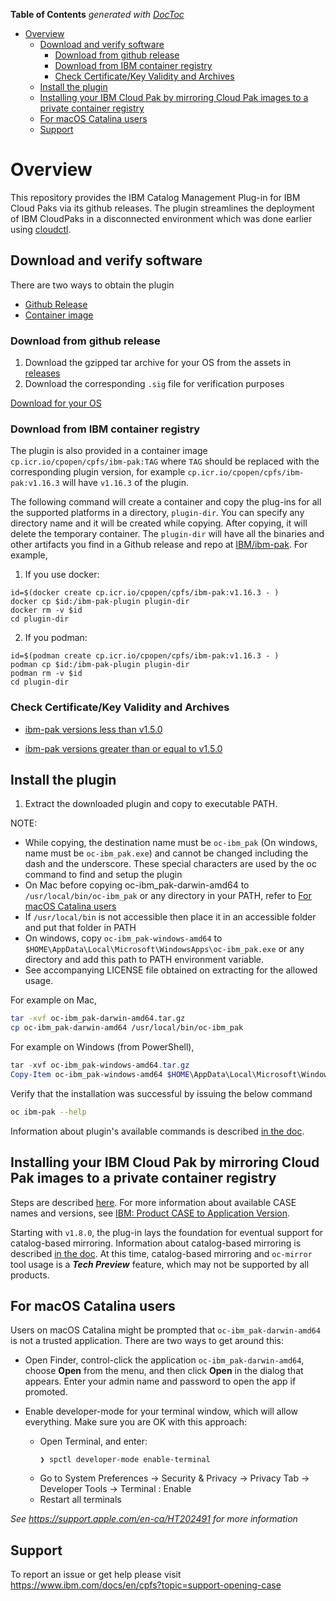 <!-- START doctoc generated TOC please keep comment here to allow auto update -->
<!-- DON'T EDIT THIS SECTION, INSTEAD RE-RUN doctoc TO UPDATE -->

**Table of Contents** _generated with [DocToc](https://github.com/thlorenz/doctoc)_

- [Overview](#overview)
  - [Download and verify software](#download-and-verify-software)
    - [Download from github release](#download-from-github-release)
    - [Download from IBM container registry](#download-from-ibm-container-registry)
    - [Check Certificate/Key Validity and Archives](#check-certificatekey-validity-and-archives)
  - [Install the plugin](#install-the-plugin)
  - [Installing your IBM Cloud Pak by mirroring Cloud Pak images to a private container registry](#installing-your-ibm-cloud-pak-by-mirroring-cloud-pak-images-to-a-private-container-registry)
  - [For macOS Catalina users](#for-macos-catalina-users)
  - [Support](#support)

<!-- END doctoc generated TOC please keep comment here to allow auto update -->

# Overview

This repository provides the IBM Catalog Management Plug-in for IBM Cloud Paks via its github releases. The plugin streamlines the deployment of IBM CloudPaks in a disconnected environment which was done earlier using [cloudctl](https://github.com/IBM/cloud-pak-cli).

## Download and verify software

There are two ways to obtain the plugin

- [Github Release](#download-from-github-release)
- [Container image](#download-from-ibm-container-registry)

### Download from github release

1. Download the gzipped tar archive for your OS from the assets in [releases](https://github.com/IBM/ibm-pak/releases)
2. Download the corresponding `.sig` file for verification purposes

[Download for your OS](docs/download-github.md)

### Download from IBM container registry

The plugin is also provided in a container image `cp.icr.io/cpopen/cpfs/ibm-pak:TAG` where `TAG` should be replaced with the corresponding plugin version, for example `cp.icr.io/cpopen/cpfs/ibm-pak:v1.16.3` will have `v1.16.3` of the plugin.

The following command will create a container and copy the plug-ins for all the supported platforms in a directory, `plugin-dir`. You can specify any directory name and it will be created while copying. After copying, it will delete the temporary container. The `plugin-dir` will have all the binaries and other artifacts you find in a Github release and repo at [IBM/ibm-pak](https://github.com/IBM/ibm-pak). For example,

1. If you use docker:

```
id=$(docker create cp.icr.io/cpopen/cpfs/ibm-pak:v1.16.3 - )
docker cp $id:/ibm-pak-plugin plugin-dir
docker rm -v $id
cd plugin-dir
```

2. If you podman:

```
id=$(podman create cp.icr.io/cpopen/cpfs/ibm-pak:v1.16.3 - )
podman cp $id:/ibm-pak-plugin plugin-dir
podman rm -v $id
cd plugin-dir
```

### Check Certificate/Key Validity and Archives

- [ibm-pak versions less than v1.5.0](docs/verify.md)

- [ibm-pak versions greater than or equal to v1.5.0](docs/verify-v2.md)

## Install the plugin

1. Extract the downloaded plugin and copy to executable PATH.

NOTE:

- While copying, the destination name must be `oc-ibm_pak` (On windows, name must be `oc-ibm_pak.exe`) and cannot be changed including the dash and the underscore. These special characters are used by the oc command to find and setup the plugin
- On Mac before copying oc-ibm_pak-darwin-amd64 to `/usr/local/bin/oc-ibm_pak` or any directory in your PATH, refer to [For macOS Catalina users](#for-macos-catalina-users)
- If `/usr/local/bin` is not accessible then place it in an accessible folder and put that folder in PATH
- On windows, copy `oc-ibm_pak-windows-amd64` to `$HOME\AppData\Local\Microsoft\WindowsApps\oc-ibm_pak.exe` or any directory and add this path to PATH environment variable.
- See accompanying LICENSE file obtained on extracting for the allowed usage.

For example on Mac,

```bash
tar -xvf oc-ibm_pak-darwin-amd64.tar.gz
cp oc-ibm_pak-darwin-amd64 /usr/local/bin/oc-ibm_pak
```

For example on Windows (from PowerShell),

```powershell
tar -xvf oc-ibm_pak-windows-amd64.tar.gz
Copy-Item oc-ibm_pak-windows-amd64 $HOME\AppData\Local\Microsoft\WindowsApps\oc-ibm_pak.exe
```

Verify that the installation was successful by issuing the below command

```bash
oc ibm-pak --help
```

Information about plugin's available commands is described [in the doc](docs/command-help.md).

## Installing your IBM Cloud Pak by mirroring Cloud Pak images to a private container registry

Steps are described [here](https://www.ibm.com/docs/en/cloud-paks/1.0?topic=plugin-installing-by-connected-disconnected-mirroring).
For more information about available CASE names and versions, see [IBM: Product CASE to Application Version](https://ibm.github.io/cloud-pak/).

Starting with `v1.8.0`, the plug-in lays the foundation for eventual support for catalog-based mirroring. Information about catalog-based mirroring is described [in the doc](docs/catalog-mirroring.md). At this time, catalog-based mirroring and `oc-mirror` tool usage is a **_Tech Preview_** feature, which may not be supported by all products.

## For macOS Catalina users

Users on macOS Catalina might be prompted that `oc-ibm_pak-darwin-amd64` is not a trusted application. There are two ways to get around this:

- Open Finder, control-click the application `oc-ibm_pak-darwin-amd64`, choose **Open** from the menu, and then click **Open** in the dialog that appears. Enter your admin name and password to open the app if promoted.

- Enable developer-mode for your terminal window, which will allow everything. Make sure you are OK with this approach:
  - Open Terminal, and enter:
    ```console
    ❯ spctl developer-mode enable-terminal
    ```
  - Go to System Preferences -> Security & Privacy -> Privacy Tab -> Developer Tools -> Terminal : Enable
  - Restart all terminals

_See https://support.apple.com/en-ca/HT202491 for more information_

## Support

To report an issue or get help please visit https://www.ibm.com/docs/en/cpfs?topic=support-opening-case
